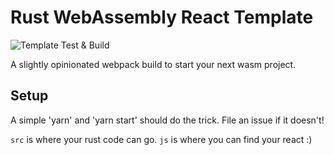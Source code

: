 # Rust WebAssembly React Template

![Template Test & Build](https://github.com/Fallenstedt/wasm-react-webpack-template/workflows/Template%20Test%20&%20Build/badge.svg)

A slightly opinionated webpack build to start your next wasm project. 

## Setup

A simple 'yarn' and 'yarn start' should do the trick. File an issue if it doesn't!

`src` is where your rust code can go. `js` is where you can find your react :) 

